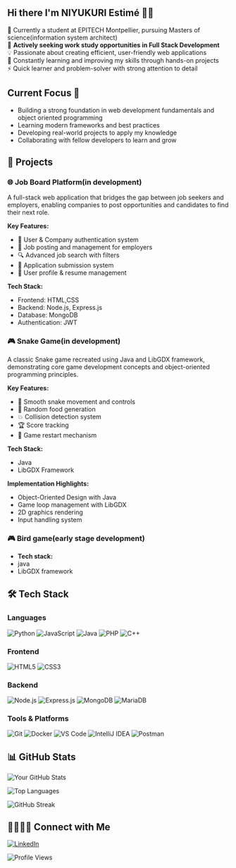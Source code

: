 ## Hi there I'm NIYUKURI Estimé 👋🏾

🌱 Currently a student at EPITECH Montpellier, pursuing Masters of science(information system architect)   
💼 **Actively seeking work study opportunities in Full Stack Development**  
💡 Passionate about creating efficient, user-friendly web applications  
🚀 Constantly learning and improving my skills through hands-on projects  
⚡ Quick learner and problem-solver with strong attention to detail

## Current Focus 🎯
- Building a strong foundation in web development fundamentals and object oriented programming
- Learning modern frameworks and best practices
- Developing real-world projects to apply my knowledge
- Collaborating with fellow developers to learn and grow


## 📂 Projects

### 🌐 Job Board Platform(in development)

A full-stack web application that bridges the gap between job seekers and employers, enabling companies to post opportunities and candidates to find their next role.

**Key Features:**
- 🔐 User & Company authentication system
- 📝 Job posting and management for employers
- 🔍 Advanced job search with filters
- 📨 Application submission system
- 💼 User profile & resume management

**Tech Stack:**
- Frontend: HTML,CSS
- Backend: Node.js, Express.js
- Database: MongoDB
- Authentication: JWT

### 🎮 Snake Game(in development)

A classic Snake game recreated using Java and LibGDX framework, demonstrating core game development concepts and object-oriented programming principles.

**Key Features:**
- 🎯 Smooth snake movement and controls
- 🍎 Random food generation
- 💥 Collision detection system
- 🏆 Score tracking
- 🔄 Game restart mechanism

**Tech Stack:**
- Java
- LibGDX Framework

**Implementation Highlights:**
- Object-Oriented Design with Java
- Game loop management with LibGDX
- 2D graphics rendering
- Input handling system


### 🎮 Bird game(early stage development)
- **Tech stack:**
- java
- LibGDX framework



## 🛠️ Tech Stack

### Languages
![Python](https://img.shields.io/badge/Python-3776AB?style=for-the-badge&logo=python&logoColor=white)
![JavaScript](https://img.shields.io/badge/JavaScript-F7DF1E?style=for-the-badge&logo=javascript&logoColor=black)
![Java](https://img.shields.io/badge/Java-ED8B00?style=for-the-badge&logo=openjdk&logoColor=white)
![PHP](https://img.shields.io/badge/PHP-777BB4?style=for-the-badge&logo=php&logoColor=white)
![C++](https://img.shields.io/badge/C++-00599C?style=for-the-badge&logo=c%2B%2B&logoColor=white)

### Frontend
![HTML5](https://img.shields.io/badge/HTML5-E34F26?style=for-the-badge&logo=html5&logoColor=white)
![CSS3](https://img.shields.io/badge/CSS3-1572B6?style=for-the-badge&logo=css3&logoColor=white)

### Backend
![Node.js](https://img.shields.io/badge/Node.js-43853D?style=for-the-badge&logo=node.js&logoColor=white)
![Express.js](https://img.shields.io/badge/Express.js-404D59?style=for-the-badge)
![MongoDB](https://img.shields.io/badge/MongoDB-4EA94B?style=for-the-badge&logo=mongodb&logoColor=white)
![MariaDB](https://img.shields.io/badge/MariaDB-003545?style=for-the-badge&logo=mariadb&logoColor=white)


### Tools & Platforms
![Git](https://img.shields.io/badge/Git-F05032?style=for-the-badge&logo=git&logoColor=white)
![Docker](https://img.shields.io/badge/Docker-2CA5E0?style=for-the-badge&logo=docker&logoColor=white)
![VS Code](https://img.shields.io/badge/VS_Code-0078D4?style=for-the-badge&logo=visual%20studio%20code&logoColor=white)
![IntelliJ IDEA](https://img.shields.io/badge/IntelliJ_IDEA-000000.svg?style=for-the-badge&logo=intellij-idea&logoColor=white)
![Postman](https://img.shields.io/badge/Postman-FF6C37?style=for-the-badge&logo=postman&logoColor=white)


## 📊 GitHub Stats

![Your GitHub Stats](https://github-readme-stats.vercel.app/api?username=mzngu&show_icons=true&theme=radical)

![Top Languages](https://github-readme-stats.vercel.app/api/top-langs/?username=mzngu&layout=compact&theme=radical)

![GitHub Streak](https://github-readme-streak-stats.herokuapp.com/?user=mzngu&theme=radical)


## 🫱🏻‍🫲🏾 Connect with Me
[![LinkedIn](https://img.shields.io/badge/LinkedIn-0077B5?style=for-the-badge&logo=linkedin&logoColor=white)](https://www.linkedin.com/in/estimé-n-718252223/)


![Profile Views](https://komarev.com/ghpvc/?username=mzngu&color=blueviolet&style=flat)



